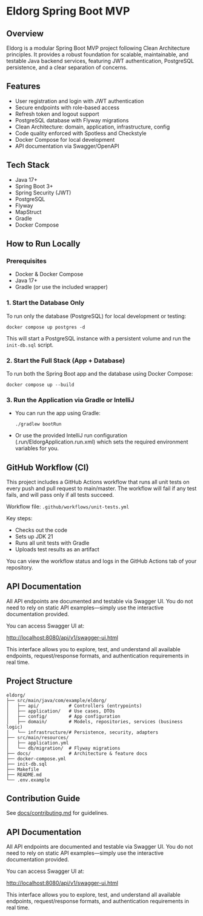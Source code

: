 # Eldorg Spring Boot MVP

## Overview

Eldorg is a modular Spring Boot MVP project following Clean Architecture principles. It provides a robust foundation for
scalable, maintainable, and testable Java backend services, featuring JWT authentication, PostgreSQL persistence, and a
clear separation of concerns.

## Features

- User registration and login with JWT authentication
- Secure endpoints with role-based access
- Refresh token and logout support
- PostgreSQL database with Flyway migrations
- Clean Architecture: domain, application, infrastructure, config
- Code quality enforced with Spotless and Checkstyle
- Docker Compose for local development
- API documentation via Swagger/OpenAPI

## Tech Stack

- Java 17+
- Spring Boot 3+
- Spring Security (JWT)
- PostgreSQL
- Flyway
- MapStruct
- Gradle
- Docker Compose

## How to Run Locally

### Prerequisites

- Docker & Docker Compose
- Java 17+
- Gradle (or use the included wrapper)

### 1. Start the Database Only

To run only the database (PostgreSQL) for local development or testing:

```
docker compose up postgres -d
```

This will start a PostgreSQL instance with a persistent volume and run the `init-db.sql` script.

### 2. Start the Full Stack (App + Database)

To run both the Spring Boot app and the database using Docker Compose:

```
docker compose up --build
```

### 3. Run the Application via Gradle or IntelliJ

- You can run the app using Gradle:

  ```
  ./gradlew bootRun
  ```

- Or use the provided IntelliJ run configuration (.run/EldorgApplication.run.xml) which sets the required environment
  variables for you.

## GitHub Workflow (CI)

This project includes a GitHub Actions workflow that runs all unit tests on every push and pull request to main/master.
The workflow will fail if any test fails, and will pass only if all tests succeed.

Workflow file: `.github/workflows/unit-tests.yml`

Key steps:

- Checks out the code
- Sets up JDK 21
- Runs all unit tests with Gradle
- Uploads test results as an artifact

You can view the workflow status and logs in the GitHub Actions tab of your repository.

## API Documentation

All API endpoints are documented and testable via Swagger UI. You do not need to rely on static API examples—simply use
the interactive documentation provided.

You can access Swagger UI at:

[http://localhost:8080/api/v1/swagger-ui.html](http://localhost:8080/api/v1/swagger-ui.html)

This interface allows you to explore, test, and understand all available endpoints, request/response formats, and
authentication requirements in real time.

## Project Structure

```
eldorg/
├── src/main/java/com/example/eldorg/
│   ├── api/           # Controllers (entrypoints)
│   ├── application/   # Use cases, DTOs
│   ├── config/        # App configuration
│   ├── domain/        # Models, repositories, services (business logic)
│   └── infrastructure/# Persistence, security, adapters
├── src/main/resources/
│   ├── application.yml
│   └── db/migration/  # Flyway migrations
├── docs/              # Architecture & feature docs
├── docker-compose.yml
├── init-db.sql
├── Makefile
├── README.md
└── .env.example
```

## Contribution Guide

See [docs/contributing.md](docs/contributing.md) for guidelines.

## API Documentation

All API endpoints are documented and testable via Swagger UI. You do not need to rely on static API examples—simply use
the interactive documentation provided.

You can access Swagger UI at:

[http://localhost:8080/api/v1/swagger-ui.html](http://localhost:8080/api/v1/swagger-ui.html)

This interface allows you to explore, test, and understand all available endpoints, request/response formats, and
authentication requirements in real time.
